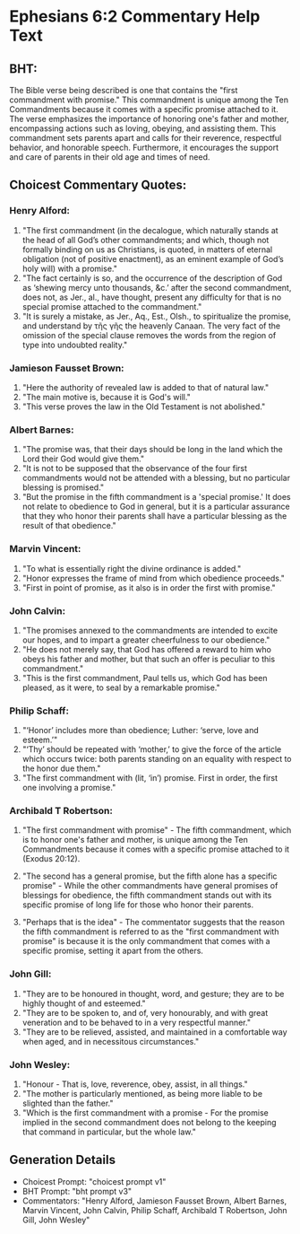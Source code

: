 # Ephesians 6:2 Commentary Help Text

## BHT:
The Bible verse being described is one that contains the "first commandment with promise." This commandment is unique among the Ten Commandments because it comes with a specific promise attached to it. The verse emphasizes the importance of honoring one's father and mother, encompassing actions such as loving, obeying, and assisting them. This commandment sets parents apart and calls for their reverence, respectful behavior, and honorable speech. Furthermore, it encourages the support and care of parents in their old age and times of need.

## Choicest Commentary Quotes:
### Henry Alford:
1. "The first commandment (in the decalogue, which naturally stands at the head of all God’s other commandments; and which, though not formally binding on us as Christians, is quoted, in matters of eternal obligation (not of positive enactment), as an eminent example of God’s holy will) with a promise."
2. "The fact certainly is so, and the occurrence of the description of God as ‘shewing mercy unto thousands, &c.’ after the second commandment, does not, as Jer., al., have thought, present any difficulty for that is no special promise attached to the commandment."
3. "It is surely a mistake, as Jer., Aq., Est., Olsh., to spiritualize the promise, and understand by τῆς γῆς the heavenly Canaan. The very fact of the omission of the special clause removes the words from the region of type into undoubted reality."

### Jamieson Fausset Brown:
1. "Here the authority of revealed law is added to that of natural law."
2. "The main motive is, because it is God's will."
3. "This verse proves the law in the Old Testament is not abolished."

### Albert Barnes:
1. "The promise was, that their days should be long in the land which the Lord their God would give them."
2. "It is not to be supposed that the observance of the four first commandments would not be attended with a blessing, but no particular blessing is promised."
3. "But the promise in the fifth commandment is a 'special promise.' It does not relate to obedience to God in general, but it is a particular assurance that they who honor their parents shall have a particular blessing as the result of that obedience."

### Marvin Vincent:
1. "To what is essentially right the divine ordinance is added."
2. "Honor expresses the frame of mind from which obedience proceeds."
3. "First in point of promise, as it also is in order the first with promise."

### John Calvin:
1. "The promises annexed to the commandments are intended to excite our hopes, and to impart a greater cheerfulness to our obedience."
2. "He does not merely say, that God has offered a reward to him who obeys his father and mother, but that such an offer is peculiar to this commandment."
3. "This is the first commandment, Paul tells us, which God has been pleased, as it were, to seal by a remarkable promise."

### Philip Schaff:
1. "‘Honor’ includes more than obedience; Luther: ‘serve, love and esteem.’"
2. "‘Thy’ should be repeated with ‘mother,’ to give the force of the article which occurs twice: both parents standing on an equality with respect to the honor due them."
3. "The first commandment with (lit, ‘in’) promise. First in order, the first one involving a promise."

### Archibald T Robertson:
1. "The first commandment with promise" - The fifth commandment, which is to honor one's father and mother, is unique among the Ten Commandments because it comes with a specific promise attached to it (Exodus 20:12). 

2. "The second has a general promise, but the fifth alone has a specific promise" - While the other commandments have general promises of blessings for obedience, the fifth commandment stands out with its specific promise of long life for those who honor their parents.

3. "Perhaps that is the idea" - The commentator suggests that the reason the fifth commandment is referred to as the "first commandment with promise" is because it is the only commandment that comes with a specific promise, setting it apart from the others.

### John Gill:
1. "They are to be honoured in thought, word, and gesture; they are to be highly thought of and esteemed."
2. "They are to be spoken to, and of, very honourably, and with great veneration and to be behaved to in a very respectful manner."
3. "They are to be relieved, assisted, and maintained in a comfortable way when aged, and in necessitous circumstances."

### John Wesley:
1. "Honour - That is, love, reverence, obey, assist, in all things." 
2. "The mother is particularly mentioned, as being more liable to be slighted than the father." 
3. "Which is the first commandment with a promise - For the promise implied in the second commandment does not belong to the keeping that command in particular, but the whole law."


## Generation Details
- Choicest Prompt: "choicest prompt v1"
- BHT Prompt: "bht prompt v3"
- Commentators: "Henry Alford, Jamieson Fausset Brown, Albert Barnes, Marvin Vincent, John Calvin, Philip Schaff, Archibald T Robertson, John Gill, John Wesley"
